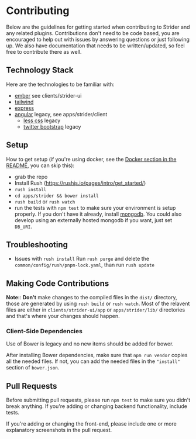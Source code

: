 Contributing
============

Below are the guidelines for getting started when contributing to Strider
and any related plugins. Contributions don't need to be code based, you are
encouraged to help out with issues by answering questions or just following up.
We also have documentation that needs to be written/updated, so feel free to contribute
there as well.

## Technology Stack

Here are the technologies to be familiar with:
- [ember](https://emberjs.com) see clients/strider-ui
- [tailwind](https://tailwindcss.com)
- [express](http://expressjs.com)
- [angular](http://angularjs.com) legacy, see apps/strider/client
  - [less css](http://lesscss.org) legacy
  - [twitter bootstrap](http://twitter.github.io/bootstrap) legacy

## Setup

How to get setup (if you're using docker, see the [Docker section in the README][docker], you can skip this):

- grab the repo
- Install Rush (https://rushjs.io/pages/intro/get_started/)
- `rush install`
- `cd apps/strider && bower install`
- `rush build` or `rush watch`
- run the tests with `npm test` to make sure your environment is setup
  properly. If you don't have it already, install
  [mongodb]. You could also
  develop using an externally hosted mongodb if you want, just set `DB_URI`.

## Troubleshooting

- Issues with `rush install`
Run `rush purge` and delete the `common/config/rush/pnpm-lock.yaml`, than run `rush update`

## Making Code Contributions

**Note:**: **Don't** make changes to the compiled files in the `dist/` directory, those
are generated by using `rush build` or `rush watch`. Most of the relavent files are
either in `clients/strider-ui/app` or `apps/strider/lib/` directories and that's where your changes should happen.

### Client-Side Dependencies

Use of Bower is legacy and no new items should be added for bower.

After installing Bower dependencies, make sure that `npm run vendor` copies all the needed files.
If not, you can add the needed files in the `"install"` section of `bower.json`.

## Pull Requests

Before submitting pull requests, please run `npm test` to make sure you didn't
break anything. If you're adding or changing backend functionality, include tests.

If you're adding or changing the front-end, please include one or more
explanatory screenshots in the pull request.

[docker]: https://github.com/Strider-CD/strider#docker-quickstart
[mongodb]: http://docs.mongodb.org/manual/installation/
